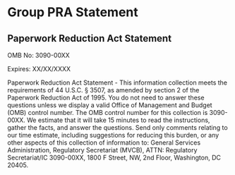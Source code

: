 
# Group PRA Statement

## Paperwork Reduction Act Statement

OMB No: 3090-00XX

Expires: XX/XX/XXXX

Paperwork Reduction Act Statement - This information collection meets the requirements of 44 U.S.C. § 3507, as amended by section 2 of the Paperwork Reduction Act of 1995. You do not need to answer these questions unless we display a valid Office of Management and Budget (OMB) control number. The OMB control number for this collection is 3090-00XX. We estimate that it will take 15 minutes to read the instructions, gather the facts, and answer the questions. Send only comments relating to our time estimate, including suggestions for reducing this burden, or any other aspects of this collection of information to: General Services Administration, Regulatory Secretariat (MVCB), ATTN: Regulatory Secretariat/IC 3090-00XX, 1800 F Street, NW, 2nd Floor, Washington, DC 20405.
